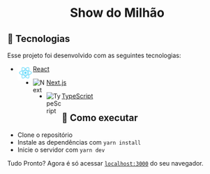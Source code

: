 <h1 align="center">
  Show do Milhão
</h1>

## 🚀 Tecnologias

Esse projeto foi desenvolvido com as seguintes tecnologias:
- [React](https://reactjs.org) <img align='left' alt='React' width='35px' src="https://raw.githubusercontent.com/github/explore/80688e429a7d4ef2fca1e82350fe8e3517d3494d/topics/react/react.png"/>

- [Next.js](https://nextjs.org/) <img align='left' alt='Next' width='31px' src="https://assets.vercel.com/image/upload/v1607554385/repositories/next-js/next-logo.png"/>

- [TypeScript](https://www.typescriptlang.org/) <img align='left' alt='TypeScript' width='35px' src="https://img.icons8.com/color/48/000000/typescript.png"/>


## 🔗 Como executar

- Clone o repositório
- Instale as dependências com `yarn install`
- Inicie o servidor com `yarn dev`

Tudo Pronto? Agora é só acessar [`localhost:3000`](http://localhost:3000) do seu navegador.
